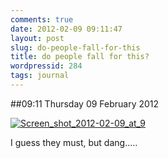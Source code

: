 ```yaml
---
comments: true
date: 2012-02-09 09:11:47
layout: post
slug: do-people-fall-for-this
title: do people fall for this?
wordpressid: 284
tags: journal
---
```


##09:11 Thursday 09 February 2012

[![Screen_shot_2012-02-09_at_9](http://getfile2.posterous.com/getfile/files.posterous.com/temp-2012-02-08/GDuhnCdechjJHgaJlDiiAJEnDJFlqDFsfmuJqBGloExroAtxjFzIfbHtuAfc/Screen_shot_2012-02-09_at_9.07.33_AM.png.scaled500.png)](http://getfile4.posterous.com/getfile/files.posterous.com/temp-2012-02-08/GDuhnCdechjJHgaJlDiiAJEnDJFlqDFsfmuJqBGloExroAtxjFzIfbHtuAfc/Screen_shot_2012-02-09_at_9.07.33_AM.png.scaled1000.png)

I guess they must, but dang.....
